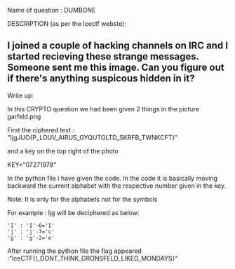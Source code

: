 Name of question : DUMBONE

DESCRIPTION (as per the Icectf webste):

I joined a couple of hacking channels on IRC and I started recieving these strange messages. Someone sent me this image. Can you figure out if there's anything suspicous hidden in it?
-----------------------------------------------------------------------------------------------------------------------
Write up:

In this CRYPTO question we had been given 2 things in the picture garfeld.png

First the ciphered text : "IjgJUO{P_LOUV_AIRUS_GYQUTOLTD_SKRFB_TWNKCFT}"

and a key on the top right of the photo

KEY="07271978"

In the python file i have given the code.
In the code it is basically moving backward the current alphabet with the respective number given in the key.

Note: It is only for the alphabets not for the symbols

For example :
	Ijg will be deciphered as below:
	
	'I' : 'I'-0='I'
	'j'	: 'j'-7='c'
	'g'	: 'g'-2='e'
	

After running the python file the flag appeared :"IceCTF{I_DONT_THINK_GRONSFELD_LIKED_MONDAYS}" 
